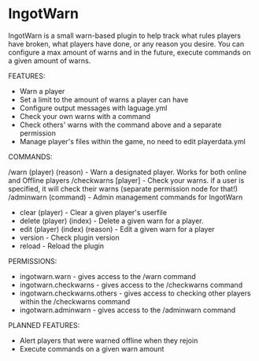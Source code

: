 # IngotWarn
IngotWarn is a small warn-based plugin to help track what rules players have broken, what players have done, or any reason you desire. 
You can configure a max amount of warns and in the future, execute commands on a given amount of warns.

FEATURES:

- Warn a player
- Set a limit to the amount of warns a player can have
- Configure output messages with laguage.yml
- Check your own warns with a command
- Check others' warns with the command above and a separate permission
- Manage player's files within the game, no need to edit playerdata.yml

COMMANDS:

/warn (player) (reason) - Warn a designated player. Works for both online and Offline players
/checkwarns [player] - Check your warns. if a user is specified, it will check their warns (separate permission node for that!)
/adminwarn (command) - Admin management commands for IngotWarn
- clear (player) - Clear a given player's userfile
- delete (player) (index) - Delete a given warn for a player.
- edit (player) (index) (reason) - Edit a given warn for a player
- version - Check plugin version
- reload - Reload the plugin

PERMISSIONS:

- ingotwarn.warn - gives access to the /warn command
- ingotwarn.checkwarns - gives access to the /checkwarns command
- ingotwarn.checkwarns.others - gives access to checking other players within the /checkwarns command
- ingotwarn.adminwarn - gives access to the /adminwarn command

PLANNED FEATURES:

- Alert players that were warned offline when they rejoin
- Execute commands on a given warn amount
